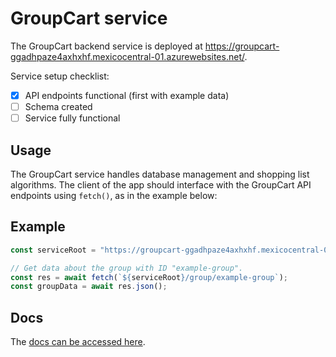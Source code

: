 # GroupCart service

The GroupCart backend service is deployed at https://groupcart-ggadhpaze4axhxhf.mexicocentral-01.azurewebsites.net/.

Service setup checklist:
- [x] API endpoints functional (first with example data)
- [ ] Schema created
- [ ] Service fully functional

## Usage

The GroupCart service handles database management and shopping list algorithms. The client of the app should interface with the GroupCart API endpoints using `fetch()`, as in the example below:

## Example

```ts
const serviceRoot = "https://groupcart-ggadhpaze4axhxhf.mexicocentral-01.azurewebsites.net/api";

// Get data about the group with ID "example-group".
const res = await fetch(`${serviceRoot}/group/example-group`);
const groupData = await res.json();
```

## Docs

The [docs can be accessed here](https://groupcart-ggadhpaze4axhxhf.mexicocentral-01.azurewebsites.net).
